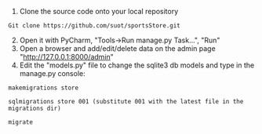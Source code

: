 1. Clone the source code onto your local repository
```
Git clone https://github.com/suot/sportsStore.git
```
2. Open it with PyCharm, "Tools->Run manage.py Task...", "Run"
3. Open a browser and add/edit/delete data on the admin page "http://127.0.0.1:8000/admin"
4. Edit the "models.py" file to change the sqlite3 db models and type in the manage.py console:
```
makemigrations store
```
```
sqlmigrations store 001 (substitute 001 with the latest file in the migrations dir)
``` 
```
migrate
```
